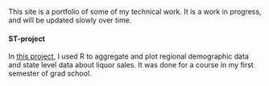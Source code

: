 
This site is a portfolio of some of my technical work. It is a work in progress, and will be updated slowly over time. 

#### ST-project
In [this project](https://kayadama.github.io/st-project/ "ST-project"), I used R to aggregate and plot regional demographic data and state level data about liquor sales. It was done for a course in my first semester of grad school. 

